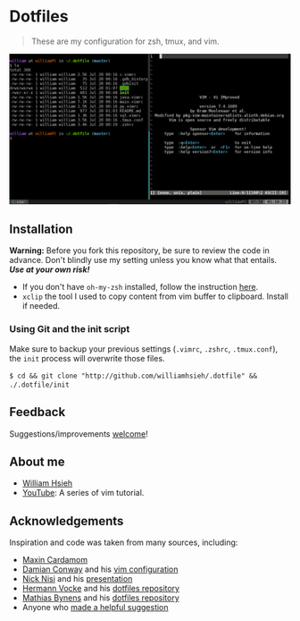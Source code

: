 # Dotfiles
> These are my configuration for zsh, tmux, and vim.

![Screenshot of my setup](src/img.png)

## Installation
**Warning:** Before you fork this repository, be sure to review the code in advance. Don't blindly use my setting unless you know what that entails. ***Use at your own risk!***

* If you don't have ```oh-my-zsh``` installed, follow the instruction [here](https://github.com/robbyrussell/oh-my-zsh).
* ```xclip``` the tool I used to copy content from vim buffer to clipboard. Install if needed.

### Using Git and the init script
Make sure to backup your previous settings (```.vimrc```, ```.zshrc```, ```.tmux.conf```), the ```init``` process will overwrite those files.

```
$ cd && git clone "http://github.com/williamhsieh/.dotfile" && ./.dotfile/init
```

## Feedback

Suggestions/improvements [welcome](https://github.com/WilliamHsieh/.dotfile/issues)!

## About me
* [William Hsieh](https://github.com/williamhsieh/)
* [YouTube](https://www.youtube.com/playlist?list=PL9_ICC0aO5tjEbqj4ivBFsafBx8Rw74fg): A series of vim tutorial.

## Acknowledgements
Inspiration and code was taken from many sources, including:
* [Maxin Cardamom](https://github.com/changemewtf/no_plugins)
* [Damian Conway](http://damian.conway.org/About_us/Bio_formal.html) and his [vim configuration](https://github.com/thoughtstream/Damian-Conway-s-Vim-Setup)
* [Nick Nisi](https://nicknisi.com/) and his [presentation](https://github.com/nicknisi/vim-workshop)
* [Hermann Vocke](https://www.hamvocke.com/) and his [dotfiles repository](https://github.com/hamvocke/dotfiles)
* [Mathias Bynens](https://mathiasbynens.be/) and his [dotfiles repository](https://github.com/mathiasbynens/dotfiles/)
* Anyone who  [made a helpful suggestion](https://github.com/WilliamHsieh/.dotfile/issues)
